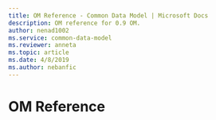```yaml
---
title: OM Reference - Common Data Model | Microsoft Docs
description: OM reference for 0.9 OM.
author: nenad1002
ms.service: common-data-model
ms.reviewer: anneta
ms.topic: article
ms.date: 4/8/2019
ms.author: nebanfic
---
```


# OM Reference
